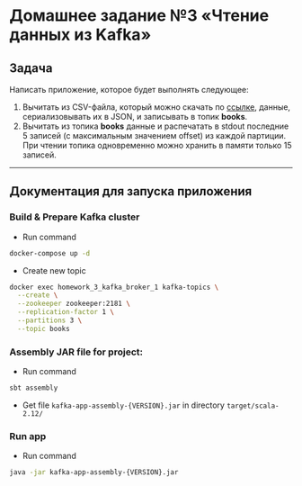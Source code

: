# Домашнее задание №3 «Чтение данных из Kafka»

## Задача
Написать приложение, которое будет выполнять следующее:
1. Вычитать из CSV-файла, который можно скачать по [ссылке](https://www.kaggle.com/sootersaalu/amazon-top-50-bestselling-books-2009-2019), данные, сериализовывать их в JSON, и записывать в топик **books**.
2. Вычитать из топика **books** данные и распечатать в stdout последние 5 записей (c максимальным значением offset) из каждой партиции. При чтении топика одновременно можно хранить в памяти только 15 записей.

---

## Документация для запуска приложения

### Build & Prepare Kafka cluster
* Run command
```bash
docker-compose up -d
```
* Create new topic
```bash
docker exec homework_3_kafka_broker_1 kafka-topics \
  --create \
  --zookeeper zookeeper:2181 \
  --replication-factor 1 \
  --partitions 3 \
  --topic books
```

### Assembly JAR file for project:
* Run command
```bash
sbt assembly
```
* Get file `kafka-app-assembly-{VERSION}.jar` in directory `target/scala-2.12/`

### Run app
* Run command
```bash
java -jar kafka-app-assembly-{VERSION}.jar
```